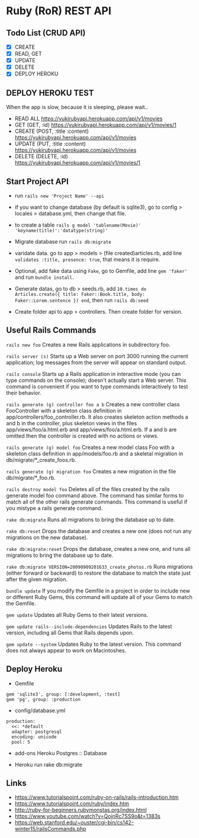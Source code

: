 # Ruby (RoR) REST API

## Todo List (CRUD API)

- [X] CREATE
- [X] READ, GET
- [X] UPDATE
- [X] DELETE
- [X] DEPLOY HEROKU

## DEPLOY HEROKU TEST

When the app is slow, because it is sleeping, please wait..

- READ ALL
https://yukirubyapi.herokuapp.com/api/v1/movies
- GET (GET, :id)
https://yukirubyapi.herokuapp.com/api/v1/movies/1
- CREATE (POST, :title :content)
https://yukirubyapi.herokuapp.com/api/v1/movies
- UPDATE (PUT, :title :content)
https://yukirubyapi.herokuapp.com/api/v1/movies
- DELETE (DELETE, :id)
https://yukirubyapi.herokuapp.com/api/v1/movies/1

## Start Project API

- run `rails new 'Project Name' --api`
- if you want to change database (by default is sqlite3), go to config > locales > database.yml, then change that file.
- to create a table `rails g model 'tablename(Movie)' 'keyname(title)':'datatype(string)'`
- Migrate database run `rails db:migrate`
- varidate data. go to app > models > (file created)articles.rb, add line `validates :title, presence: true`, that means it is require.
- Optional, add fake data using `Fake`, go to Gemfile, add line `gem 'faker'` and run `bundle install`.
- Generate datas, go to db > seeds.rb, add `10.times do Articles.create({ title: Faker::Book.title, body: Faker::Lorem.sentence }) end`, then run `rails db:seed`

- Create folder api to app > controllers. Then create folder for version.

## Useful Rails Commands

`rails new foo`
Creates a new Rails applications in subdirectory foo.

`rails server (s)`
Starts up a Web server on port 3000 running the current application; log messages from the server will appear on standard output.

`rails console`
Starts up a Rails application in interactive mode (you can type commands on the console); doesn't actually start a Web server. This command is convenient if you want to type commands interactively to test their behavior.

`rails generate (g) controller foo a b`
Creates a new controller class FooController with a skeleton class definition in app/controllers/foo_controller.rb. It also creates skeleton action methods a and b in the controller, plus skeleton views in the files app/views/foo/a.html.erb and app/views/foo/a.html.erb. If a and b are omitted then the controller is created with no actions or views.

`rails generate (g) model foo`
Creates a new model class Foo with a skeleton class definition in app/models/foo.rb and a skeletal migration in db/migrate/*_create_foos.rb.

`rails generate (g) migration foo`
Creates a new migration in the file db/migrate/*_foo.rb.

`rails destroy model foo`
Deletes all of the files created by the rails generate model foo command above. The command has similar forms to match all of the other rails generate commands. This command is useful if you mistype a rails generate command.

`rake db:migrate`
Runs all migrations to bring the database up to date.

`rake db:reset`
Drops the database and creates a new one (does not run any migrations on the new database).

`rake db:migrate:reset`
Drops the database, creates a new one, and runs all migrations to bring the database up to date.

`rake db:migrate VERSION=20090909201633_create_photos.rb`
Runs migrations (either forward or backward) to restore the database to match the state just after the given migration.

`bundle update`
If you modify the Gemfile in a project in order to include new or different Ruby Gems, this command will update all of your Gems to match the Gemfile.

`gem update`
Updates all Ruby Gems to their latest versions.

`gem update rails--include-dependencies`
Updates Rails to the latest version, including all Gems that Rails depends upon.

`gem update --system`
Updates Ruby to the latest version. This command does not always appear to work on Macintoshes.

## Deploy Heroku

- Gemfile
```
gem 'sqlite3', group: [:development, :test]
gem 'pg', group: :production
```
- config/database.yml
```
production:
  <<: *default
  adapter: postgresql
  encoding: unicode
  pool: 5
```
- add-ons Heroku Postgres :: Database

- Heroku run rake db:migrate

## Links

- https://www.tutorialspoint.com/ruby-on-rails/rails-introduction.htm
- https://www.tutorialspoint.com/ruby/index.htm
- http://ruby-for-beginners.rubymonstas.org/index.html
- https://www.youtube.com/watch?v=QojnRc7SS9o&t=1383s
- https://web.stanford.edu/~ouster/cgi-bin/cs142-winter15/railsCommands.php
